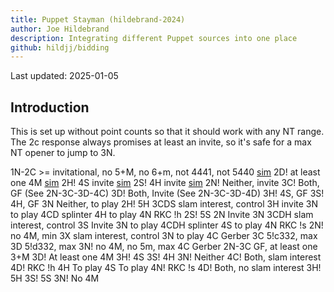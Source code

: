 ```yaml
---
title: Puppet Stayman (hildebrand-2024)
author: Joe Hildebrand
description: Integrating different Puppet sources into one place
github: hildjj/bidding
---
```


Last updated: 2025-01-05

## Introduction

This is set up without point counts so that it should work with any NT range.
The 2c response always promises at least an invite, so it's safe for a max
NT opener to jump to 3N.

1N-2C >= invitational, no 5+M, no 6+m, not 4441, not 5440 [sim](https://hildjj.github.io/bridge-deal/?name=Puppet+15-17&stamp=1713800865835&code=eJzLyy8qyeBSUDA01TU011FISsxJzEtOTTEFCiVlpigY-gEZXCBWABdXcX4pWK2iooKNmbMOkHBR0NdXCClKzCtOSy0CySgk5lUqmJiYGOoASQNTEGlqAFJUlFpckJ-XomAcAVRmoQ3UbOoBIoKhFhk5c0GsAQBvYiNt)
  2D! at least one 4M [sim](https://hildjj.github.io/bridge-deal/?name=Puppet+15-17%2C+1N-2C-2D&stamp=1713913853313&code=eJwtTrsOgjAU3fsVh9kaqLZKiIuBwQVjooNrkRpJsJe0dfDvbZHlJPc8ryUXXgwQai32HJ0etX2YXnHINtLd0EOcq78cb5aIC2OePnMsy3DY1TxCgzzHzWnrn8YlBdp-IaUUsUoWqVCqIpmc8RPZHtt7tJWrGFanBNdlb1NXaMh4WAqYHL0Hb9I3y_ZsaSocA0ajfQDZJPNoh2p_NCI1ig)
    2H! 4S invite [sim](https://hildjj.github.io/bridge-deal/?name=Puppet+15-17%2C+1N-2C-2D-2H&stamp=1713914771796&code=eJxNTj0PwiAQ3fsrnrOYFgU1xMW0Q5cakzq4UouxSYUGcPDfC9gYl8vd-7qnjfWPDKB8RXcEnRylvqmeE7AmwN3Qg57Elw53FoFzljnzSrbFAodtScKokOe4WKndXdnIQOo3GGM0RLEiBjJeRJFVbjK6x-aaAvbLYOd1HG0AWBs2Vs-_16VAZZSDNh6TNc_Bqdhs7pEklcDRY1TSeRgdaRLk4M2_qBa_5IR-AN5rPqs)
    2S! 4H invite [sim](https://hildjj.github.io/bridge-deal/?name=Puppet+15-17%2C+1N-2C-2D-2S&stamp=1713914825783&code=eJxNTj0PwiAQ3fsrXmcxLQpqiItpB5cakzq4UouxSYUGcPDfC9gYl8vd-7qnjfWPDKB8SbcEnRylvqmeE7AmwN3Qg57Elw53FoFzljnzSrY8x35TkTBqFAUuVmp3VzYykPoNxhgNUayMgYyXUWSVm4zusb6mgN0i2PkxjjYALG6snX-vKoHaKAdtPCZrnoNTsdncI0lqgYPHqKTzMDrSJMjBm39RK37JCf0A3q0-tg)
    2N! Neither, invite
    3C! Both, GF (See 2N-3C-3D-4C)
    3D! Both, Invite (See 2N-3C-3D-4D)
    3H! 4S, GF
    3S! 4H, GF
    3N Neither, to play
  2H! 5H
    3CDS slam interest, control
    3H invite
    3N to play
    4CD splinter
    4H to play
    4N RKC !h
  2S! 5S
    2N Invite 3N
    3CDH slam interest, control
    3S Invite
    3N to play
    4CDH splinter
    4S to play
    4N RKC !s
  2N! no 4M, min
    3X slam interest, control
    3N to play
    4C Gerber
  3C 5!c332, max
  3D 5!d332, max
  3N! no 4M, no 5m, max
    4C Gerber
2N-3C GF, at least one 3+M
  3D! At least one 4M
    3H! 4S
    3S! 4H
    3N! Neither
    4C! Both, slam interest
      4D! RKC !h
      4H To play
      4S To play
      4N! RKC !s
    4D! Both, no slam interest
  3H! 5H
  3S! 5S
  3N! No 4M
